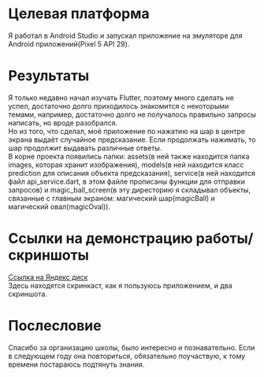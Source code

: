 # Целевая платформа
Я работал в Android Studio и запускал приложение на эмуляторе для Android приложений(Pixel 5 API 29). 

# Результаты
Я только недавно начал изучать Flutter, поэтому много сделать не успел, достаточно долго приходилось знакомится с некоторыми темами, например, достаточно долго не получалось правильно запросы написать, но вроде разобрался.  
Но из того, что сделал, моё приложение по нажатию на шар в центре экрана выдаёт случайное предсказание. Если продолжать нажимать, то шар продолжит выдавать различные ответы.  
В корне проекта появились папки: assets(в ней также находится папка images, которая хранит изображения), models(в ней находится класс prediction для описания объекта предсказания), service(в ней находится файл api_service.dart, в этом файле прописаны функции для отправки запросов) и magic_ball_screen(в эту диресторию я складывал объекты, связанные с главным экраном: магический шар(magicBall) и магический овал(magicOval)).

# Ссылки на демонстрацию работы/скриншоты
[Ссылка на Яндекс диск](https://disk.yandex.ru/client/disk/Study-jam-4)  
Здесь находятся скринкаст, как я пользуюсь приложением, и два скриншота. 

# Послесловие
Спасибо за организацию школы, было интересно и познавательно. Если в следующем году она повториться, обязательно поучаствую, к тому времени постараюсь подтянуть знания.
